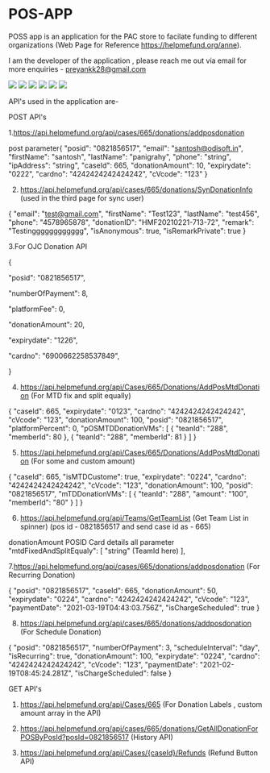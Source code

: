 # POS-APP
POSS app is an application for the PAC store to facilate funding to different organizations (Web Page for Reference https://helpmefund.org/anne).

I am the developer of the application , please reach me out via email for more enquiries - preyankk28@gmail.com



![](https://img.shields.io/badge/Code-JAVA-informational?style=flat&logo=<POS>&logoColor=white&color=2bbc8a)
![](https://img.shields.io/badge/API-RETROFIT-informational?style=flat&logo=<POS>&logoColor=white&color=2bbc8a)
![](https://img.shields.io/badge/Editor-IntellijIdea-informational?style=flat&logo=<POS>&logoColor=white&color=2bbc8a)
![](https://img.shields.io/badge/ANDROID-informational?style=flat&logo=<POS>&logoColor=white&color=2bbc8a)
![](https://img.shields.io/badge/VOLLEY-informational?style=flat&logo=<POS>&logoColor=white&color=2bbc8a)
![](https://img.shields.io/badge/MaterialDesign-informational?style=flat&logo=<POS>&logoColor=white&color=2bbc8a)


API's used in the application are-

POST API's

1.https://api.helpmefund.org/api/cases/665/donations/addposdonation

post parameter{
  "posid": "0821856517",
  "email": "santosh@odisoft.in",
  "firstName": "santosh",
  "lastName": "panigrahy",
  "phone": "string",
  "ipAddress": "string",
  "caseId": 665,
  "donationAmount": 10,
  "expirydate": "0222",
  "cardno": "4242424242424242",
  "cVcode": "123"
}

2. https://api.helpmefund.org/api/cases/665/donations/SynDonationInfo (used in the third page for sync user)


 {
  "email": "test@gmail.com",
  "firstName": "Test123",
  "lastName": "test456",
  "phone": "4578965878",
  "donationID": "HMF20210221-713-72",
  "remark": "Testingggggggggggg",
  "isAnonymous": true,
  "isRemarkPrivate": true
}

3.For OJC Donation API


{

  "posid": "0821856517",

   "numberOfPayment": 8,

  "platformFee": 0,

   "donationAmount": 20,

  "expirydate": "1226",

  "cardno": "6900662258537849",

  }
  
  4. https://api.helpmefund.org/api/Cases/665/Donations/AddPosMtdDonation (For MTD fix and split equally)
  
  {
 "caseId": 665,
   "expirydate": "0123",
 "cardno": "4242424242424242",
 "cVcode": "123",
  "donationAmount": 100,
 "posid": "0821856517",
  "platformPercent": 0,
   "pOSMTDDonationVMs": [
   {
     "teanId": "288",
     "memberId": 80
   },
   {
     "teanId": "288",
     "memberId": 81
   }
 ]
}

5.  https://api.helpmefund.org/api/Cases/665/Donations/AddPosMtdDonation (For some and custom amount)

{
 "caseId": 665,
 "isMTDCustome": true,
 "expirydate": "0224",
 "cardno": "4242424242424242",
 "cVcode": "123",
 "donationAmount": 100,
 "posid": "0821856517",
 "mTDDonationVMs": [
   {
     "teanId": "288",
     "amount": "100",
     "memberId": "80"
   }
 ]
}


6. https://api.helpmefund.org/api/Teams/GetTeamList (Get Team List in spinner)
(pos id - 0821856517
and send case id as - 665)

donationAmount
POSID
Card details all parameter
"mtdFixedAndSplitEqualy": [
   "string" (TeamId here)
 ],
 
 
7.https://api.helpmefund.org/api/cases/665/donations/addposdonation (For Recurring Donation)

{
 "posid": "0821856517",
 "caseId": 665,
 "donationAmount": 50,
 "expirydate": "0224",
 "cardno": "4242424242424242",
 "cVcode": "123",
 "paymentDate": "2021-03-19T04:43:03.756Z",
 "isChargeScheduled": true
}

8. https://api.helpmefund.org/api/cases/665/donations/addposdonation (For Schedule Donation)

{
 "posid": "0821856517",
 "numberOfPayment": 3,
 "scheduleInterval": "day",
 "isRecurring": true,
 "donationAmount": 100,
 "expirydate": "0224",
 "cardno": "4242424242424242",
 "cVcode": "123",
 "paymentDate": "2021-02-19T08:45:24.281Z",
 "isChargeScheduled": false
}


GET API's

1. https://api.helpmefund.org/api/Cases/665 (For Donation Labels , custom amount array in the API)

2. https://api.helpmefund.org/api/cases/665/donations/GetAllDonationForPOSByPosId?posId=0821856517 (History API)

3. https://api.helpmefund.org/api/Cases/{caseId}/Refunds (Refund Button API)
